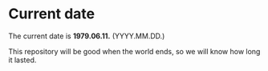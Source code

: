 # Current date

The current date is **1979.06.11.** (YYYY.MM.DD.)

This repository will be good when the world ends, so we will know how long it lasted.